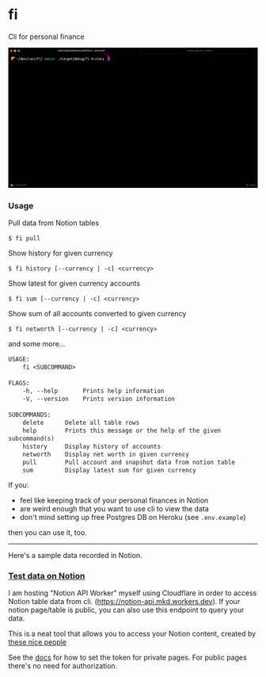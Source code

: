 # fi

Cli for personal finance

![fi history](./assets/history.gif)


### Usage

Pull data from Notion tables
```
$ fi pull
```

Show history for given currency
```
$ fi history [--currency | -c] <currency>
```

Show latest for given currency accounts
```
$ fi sum [--currency | -c] <currency>
```

Show sum of all accounts converted to given currency
```
$ fi networth [--currency | -c] <currency>
```

and some more…

```
USAGE:
    fi <SUBCOMMAND>

FLAGS:
    -h, --help       Prints help information
    -V, --version    Prints version information

SUBCOMMANDS:
    delete      Delete all table rows
    help        Prints this message or the help of the given subcommand(s)
    history     Display history of accounts
    networth    Display net worth in given currency
    pull        Pull account and snapshot data from notion table
    sum         Display latest sum for given currency
```

If you:

- feel like keeping track of your personal finances in Notion
- are weird enough that you want to use cli to view the data
- don't mind setting up free Postgres DB on Heroku (see `.env.example`)

then you can use it, too.

---

Here's a sample data recorded in Notion.
### [Test data on Notion](https://www.notion.so/dejima/Fi-Test-Data-48a9e5b2a9324762a76fd41bd83ca4c0)

I am hosting "Notion API Worker" myself using Cloudflare in order to access Notion table data from cli. (https://notion-api.mkd.workers.dev).
If your notion page/table is public, you can also use this endpoint to query your data.

This is a neat tool that allows you to access your Notion content, created by [these nice people](https://github.com/splitbee/notion-api-worker)

See the [docs](https://github.com/splitbee/notion-api-worker#authentication-for-private-pages) for how to set the token for private pages. For public pages there's no need for authorization.
